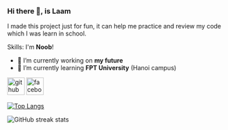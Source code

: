 ### Hi there 👋, is Laam

I made this project just for fun, it can help me practice and review my code which I was learn in school.

Skills: I'm **Noob**!

- 🔭 I’m currently working on **my future** 
- 🌱 I’m currently learning **FPT University** (Hanoi campus) 


[<img src='https://cdn.jsdelivr.net/npm/simple-icons@3.0.1/icons/github.svg' alt='github' height='40'>](https://github.com/laam-la4m)  [<img src='https://cdn.jsdelivr.net/npm/simple-icons@3.0.1/icons/facebook.svg' alt='facebook' height='40'>](https://www.facebook.com/ngtglamm)  

[![Top Langs](https://github-readme-stats.vercel.app/api/top-langs/?username=laam-la4m)](https://github.com/anuraghazra/github-readme-stats)

![GitHub streak stats](https://streak-stats.demolab.com/?user=laam-la4m)  

